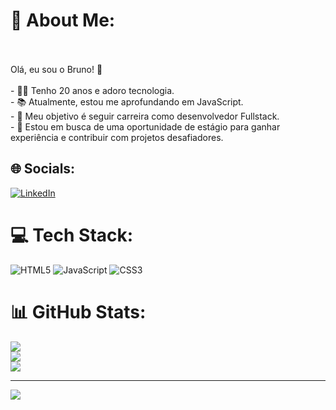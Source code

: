 # 💫 About Me:
<br><br>Olá, eu sou o Bruno! 👋<br><br>- 🧑‍💻 Tenho 20 anos e adoro tecnologia.<br>- 📚 Atualmente, estou me aprofundando em JavaScript.<br>- 🚀 Meu objetivo é seguir carreira como desenvolvedor Fullstack.<br>- 🌟 Estou em busca de uma oportunidade de estágio para ganhar experiência e contribuir com projetos desafiadores.<br>


## 🌐 Socials:
[![LinkedIn](https://img.shields.io/badge/LinkedIn-%230077B5.svg?logo=linkedin&logoColor=white)](https://linkedin.com/in/www.linkedin.com/in/bruno-santiago-code0071) 

# 💻 Tech Stack:
![HTML5](https://img.shields.io/badge/html5-%23E34F26.svg?style=for-the-badge&logo=html5&logoColor=white) ![JavaScript](https://img.shields.io/badge/javascript-%23323330.svg?style=for-the-badge&logo=javascript&logoColor=%23F7DF1E) ![CSS3](https://img.shields.io/badge/css3-%231572B6.svg?style=for-the-badge&logo=css3&logoColor=white)
# 📊 GitHub Stats:
![](https://github-readme-stats.vercel.app/api?username=Bruno0071&theme=shadow_red&hide_border=false&include_all_commits=false&count_private=true)<br/>
![](https://github-readme-streak-stats.herokuapp.com/?user=Bruno0071&theme=shadow_red&hide_border=false)<br/>
![](https://github-readme-stats.vercel.app/api/top-langs/?username=Bruno0071&theme=shadow_red&hide_border=false&include_all_commits=false&count_private=true&layout=compact)

---
[![](https://visitcount.itsvg.in/api?id=Bruno0071&icon=5&color=4)](https://visitcount.itsvg.in)

<!-- Proudly created with GPRM ( https://gprm.itsvg.in ) -->
